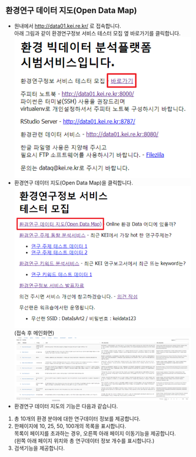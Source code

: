 ## 환경연구 데이터 지도(Open Data Map)
- 원내에서 http://data01.kei.re.kr/ 로 접속합니다.  
아래 그림과 같이 환경연구정보 서비스 테스터 모집 옆 바로가기를 클릭합니다.
![환경연구정보 서비스 바로가기](./imgs/바로가기.png)  
- 환경연구 데이터 지도(Open Data Map)을 클릭합니다.  
![환경연구정보 서비스](./imgs/바로가기_데이터지도.png)   
(접속 후 메인화면)  
![환경연구 데이터 지도](./imgs/환경연구데이터지도.png)   
- 환경연구 데이터 지도의 기능은 다음과 같습니다.  
1) 총 10개의 환경 분야에 대한 연구데이터 정보를 제공합니다.  
2) 한페이지에 10, 25, 50, 100개의 목록을 표시합니다.  
목록이 페이지를 초과하는 경우, 오른쪽 아래 페이지 이동기능을 제공합니다.  
(왼쪽 아래 페이지 위치와 총 연구데이터 정보 개수를 표시합니다.)  
3) 검색기능을 제공합니다.


